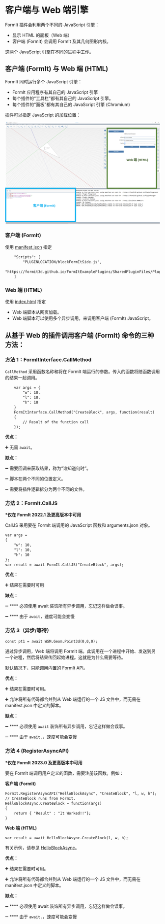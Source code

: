 # 客户端与 Web 端引擎

FormIt 插件会利用两个不同的 JavaScript 引擎：

* 显示 HTML 的面板（Web 端）
* 客户端 (FormIt) 会调用 FormIt 及其几何图形内核。&#x20;

这两个 JavaScript 引擎在不同的进程中工作。

## **客户端 (FormIt) 与 Web 端 (HTML)**

FormIt 同时运行多个 JavaScript 引擎：

* FormIt 应用程序有其自己的 JavaScript 引擎
* 每个插件的“工具栏”都有其自己的 JavaScript 引擎。
* 每个插件的“面板”都有其自己的 JavaScript 引擎 (Chromium)

插件可以指定 JavaScript 的加载位置：

![](../../../.gitbook/assets/d14.png)

### 客户端 (FormIt)

使用 [manifest.json](https://github.com/FormIt3D/FormItExamplePlugins/blob/master/HelloBlockAsync/v23\_0/manifest.json#L8) 指定

```
    "Scripts": [
        "PLUGINLOCATION/blockFormItSide.js",
        "https://formit3d.github.io/FormItExamplePlugins/SharedPluginFiles/PluginUtils18_0.js"
    ]

```

### Web 端 (HTML)

使用 [index.html](https://github.com/FormIt3D/FormItExamplePlugins/blob/master/HelloBlockAsync/v23\_0/index.html#L7) 指定

* Web 端脚本从网页加载。
* Web 端脚本可以使用多个异步调用，来调用客户端 (FormIt) JavaScript。

## 从基于 Web 的插件调用客户端 (FormIt) 命令的三种方法：

### 方法 1：FormItInterface.CallMethod

`CallMethod` 采用函数名称和将在 FormIt 端运行的参数。传入的函数将随函数调用的结果一起调用。

```
    var args = {
        "w": 10,
        "l": 10,
        "h": 10
    }
    FormItInterface.CallMethod("CreateBlock", args, function(result)
    {
        // Result of the function call
    });
```

**优点：**

➕ 无需 `await`。&#x20;

**缺点：**

➖ 需要回调来获取结果，称为“谁知道何时”。&#x20;

➖ 脚本在两个不同的位置定义。&#x20;

➖ 需要将插件逻辑拆分为两个不同的文件。

### **方法 2：FormIt.CallJS**

**\*仅在 FormIt 2022.1 及更高版本中可用**

CallJS 采用要在 FormIt 端调用的 JavaScript 函数和 arguments.json 对象。

```
var args =
{
    "w": 10,
    "l": 10,
    "h": 10
};
var result = await FormIt.CallJS("CreateBlock", args);

```

**优点：**

➕ 结果在需要时可用

**缺点：**

➖ **** 必须使用 await 装饰所有异步调用，忘记这样做会误事。

➖ **** 由于 `await`，速度可能会变慢

### **方法 3（异步/等待）**

```
const pt1 = await WSM.Geom.Point3d(0,0,0);
```

通过异步调用，Web 端将调用 FormIt 端。此调用在一个进程中开始、发送到另一个进程，然后将结果传回起始进程。这就是为什么需要等待。&#x20;

默认情况下，只能调用内置的 FormIt API。

**优点：**

➕ 结果在需要时可用。&#x20;

➕ 允许将所有代码都合并到从 Web 端运行的一个 JS 文件中，而无需在 manifest.json 中定义的脚本。

**缺点：**

➖ **** 必须使用 `await` 装饰所有异步调用，忘记这样做会误事。&#x20;

➖ **** 由于 `await.`，速度可能会变慢

### 方法 4 (RegisterAsyncAPI)

**\*仅在 FormIt 2023.0 及更高版本中可用**

要在 FormIt 端调用用户定义的函数，需要注册该函数。例如：

**客户端 (FormIt)**

```
FormIt.RegisterAsyncAPI("HelloBlockAsync", "CreateBlock", "l, w, h");
// CreateBlock runs from FormIt.
HelloBlockAsync.CreateBlock = function(args)
{
    return { "Result" : "It Worked!!"};
}
```

**Web 端 (HTML)**

```
var result = await HelloBlockAsync.CreateBlock(l, w, h);
```

有关示例，请参见 [HelloBlockAsync](https://github.com/FormIt3D/FormItExamplePlugins/tree/master/HelloBlockAsync/v23\_0)。

**优点：**

➕ 结果在需要时可用。&#x20;

➕ 允许将所有代码都合并到从 Web 端运行的一个 JS 文件中，而无需在 manifest.json 中定义的脚本。

**缺点：**

➖ **** 必须使用 await 装饰所有异步调用，忘记这样做会误事。&#x20;

➖ **** 由于 `await.`，速度可能会变慢

##
